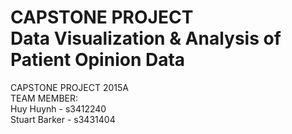 CAPSTONE PROJECT <br/>
Data Visualization & Analysis of Patient Opinion Data
==

CAPSTONE PROJECT 2015A <br/>
TEAM MEMBER: <br/>
Huy Huynh - s3412240 <br/>
Stuart Barker - s3431404<br/>
